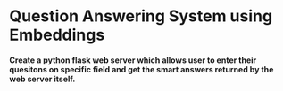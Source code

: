 # Question Answering System using Embeddings

#### Create a python flask web server which allows user to enter their quesitons on specific field and get the smart answers returned by the web server itself.



